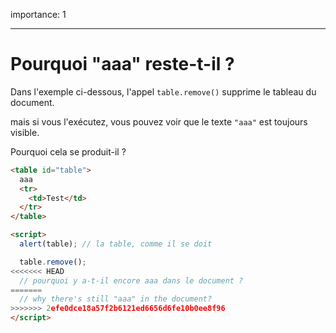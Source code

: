 importance: 1

---

# Pourquoi "aaa" reste-t-il ?

Dans l'exemple ci-dessous, l'appel `table.remove()` supprime le tableau du document.

mais si vous l'exécutez, vous pouvez voir que le texte `"aaa"` est toujours visible.

Pourquoi cela se produit-il ?

```html height=100 run
<table id="table">
  aaa
  <tr>
    <td>Test</td>
  </tr>
</table>

<script>
  alert(table); // la table, comme il se doit

  table.remove();
<<<<<<< HEAD
  // pourquoi y a-t-il encore aaa dans le document ?
=======
  // why there's still "aaa" in the document?
>>>>>>> 2efe0dce18a57f2b6121ed6656d6fe10b0ee8f96
</script>
```
